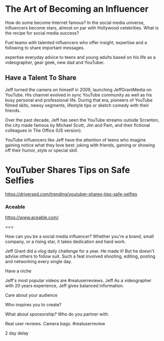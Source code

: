 # The Art of Becoming an Influencer

How do some become Internet famous? In the social media universe, influencers become stars, almost on par with Hollywood celebrities. What is the recipe for social media success? 

Fuel teams with talented influencers who offer insight, expertise and a following to share important messages. 


 expertise everyday advice to teens and young adults based on his life as a videographer, gear geek, new dad and YouTuber. 

## Have a Talent To Share



Jeff turned the camera on himself in 2009, launching JeffGrantMedia on YouTube. His channel evolved in sync YouTube community as well as his busy personal and professional life. During that era, pioneers of YouTube filmed skits, newsy segments, lifestyle tips or sketch comedy with their friends. 

Over the past decade, Jeff has seen the YouTube  streams outside Scranton, the city made famous by Michael Scott, Jim and Pam, and their fictional colleagues in The Office (US version). 

YouTube influencers like Jeff have the attention of teens who imagine gaining notice what they love best: joking with friends, gaming or showing off their humor, style or special skill. 

# YouTuber Shares Tips on Safe Selfies
https://driversed.com/trending/youtuber-shares-tips-safe-selfies

### Aceable
https://www.aceable.com/



===

How can you be a social media influencer? Whether you're a brand, small company, or a rising star, it takes dedication and hard work.  

Jeff Grant did a vlog daily challenge for a year. He made it! But he doesn't advise others to follow suit.  Such a feat involved shooting, editing, posting and networking every single day.

Have a niche

Jeff's most popular videos are #realuserreviews. Jeff As a videographer with 20 years experience, Jeff gives balanced information. 

Care about your audience

Who inspires you to create?

What about sponsorship? Who do you partner with. 

Real user reviews. Camera bags. 
#realuserreview

2 day delay 


